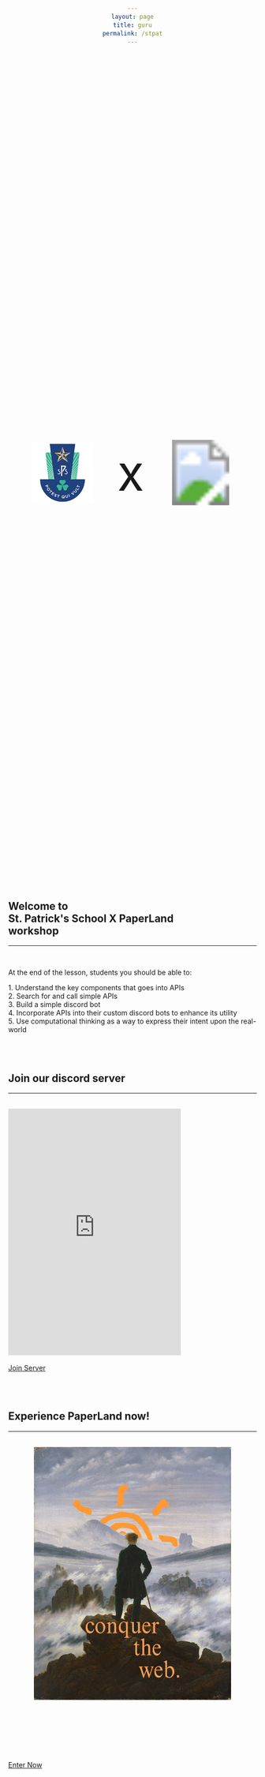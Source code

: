```yaml
---
layout: page
title: guru
permalink: /stpat
---
```


<div class="stpat_paperland">
    <img src="assets/lib/stpats_logo_1x1.png" width="125" height="125" class="no-responsive no-border"/>
    <!-- <img src="assets/lib/stpats_logo_1x1.png" class="no-border"/> -->
    <p>x</p>
    <svg xmlns="http://www.w3.org/2000/svg" viewBox="0 0 150 150" height="150px"><image xlink:href="/assets/logo.svg" width="150" height="150"/></svg>
</div>

<h2>
    Welcome to<br>
    St. Patrick's School X PaperLand<br>
    workshop
</h2>
<hr><br>

<p>At the end of the lesson, students you should be able to:</p>
<p>
    1. Understand the key components that goes into APIs<br>
    2. Search for and call simple APIs<br>
    3. Build a simple discord bot<br>
    4. Incorporate APIs into their custom discord bots to enhance its utility<br>
    5. Use computational thinking as a way to express their intent upon the real-world 
</p>


<br>
<br>
<h2>
    Join our discord server
</h2>
<hr><br>

<iframe src="https://discord.com/widget?id=1296055209423798272&theme=dark" class="border" width="350" height="500" allowtransparency="true" frameborder="0" sandbox="allow-popups allow-popups-to-escape-sandbox allow-same-origin allow-scripts"></iframe>

<a class="paper-btn" href="https://discord.gg/ywxwc44v">Join Server</a>


<br>
<br>
<h2>
    Experience PaperLand now!
</h2>
<hr><br>

<div class="img_holder">
<a href="https://guru.paperland.in"  class="card-link">
<img src="assets/lib/conquer.png" class="conquer" width="400px" />
</a>
</div>
<a class="paper-btn" href="https://guru.paperland.in">Enter Now</a>

<style>
    div {
        text-align: center;
    }

    .stpat_paperland {
        display: flex;
        justify-content: center;
        align-items: center;
        margin: 20vh 5vw;
        p {
            font-size: 100px;
            margin: 0 5vw;
        }
    }

    .img_holder {
        display: flex;
        justify-content: center;
    }

    .conquer {
        /* height: 50vh; */
        margin: 0 0 3vh;
    }
</style>
